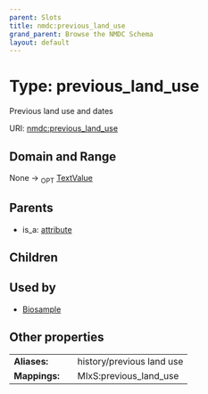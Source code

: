 ```yaml
---
parent: Slots
title: nmdc:previous_land_use
grand_parent: Browse the NMDC Schema
layout: default
---
```


# Type: previous_land_use


Previous land use and dates

URI: [nmdc:previous_land_use](https://microbiomedata/meta/previous_land_use)

## Domain and Range

None ->  <sub>OPT</sub> [TextValue](TextValue.md)

## Parents

 *  is_a: [attribute](attribute.md)

## Children


## Used by

 * [Biosample](Biosample.md)

## Other properties

|  |  |  |
| --- | --- | --- |
| **Aliases:** | | history/previous land use |
| **Mappings:** | | MIxS:previous_land_use |

